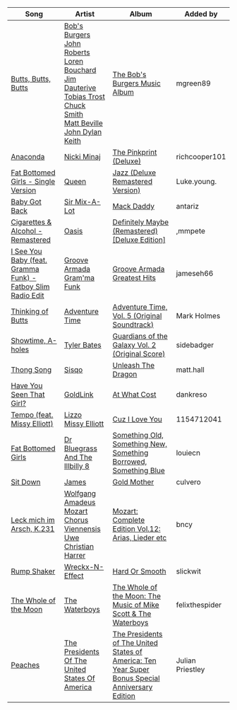 | Song | Artist | Album | Added by |
|-|-|-|-|
| [Butts, Butts, Butts](https://open.spotify.com/track/5sPZx2K0tlca1hpGKhtig5) | [Bob's Burgers](https://open.spotify.com/artist/0NZ4IxTtMSEx59a0H0ikLE)<br>[John Roberts](https://open.spotify.com/artist/6R1ancOh80DsLFq5QlKEK0)<br>[Loren Bouchard](https://open.spotify.com/artist/5v88fGc97gZyOgDeyqQO1o)<br>[Jim Dauterive](https://open.spotify.com/artist/2rtbwHHAAld3BlFC1kH2Xf)<br>[Tobias Trost](https://open.spotify.com/artist/6zm5pJ5muAnJGBeOygrVlS)<br>[Chuck Smith](https://open.spotify.com/artist/2gvleZ7AlLFGe2CdrW9K6W)<br>[Matt Beville](https://open.spotify.com/artist/2zMOyzZGIeg2VU4S0xrcsV)<br>[John Dylan Keith](https://open.spotify.com/artist/1a5HFanxiv85IigM7x09WJ) | [The Bob's Burgers Music Album](https://open.spotify.com/album/0T70JhaoVEmwokY7MbOVzW) | mgreen89 |
| [Anaconda](https://open.spotify.com/track/794F99D5BQHS5ZGRXAs7I5) | [Nicki Minaj](https://open.spotify.com/artist/0hCNtLu0JehylgoiP8L4Gh) | [The Pinkprint (Deluxe)](https://open.spotify.com/album/5ooCuPIk58IwSo6DRr1JCu) | richcooper101 |
| [Fat Bottomed Girls - Single Version](https://open.spotify.com/track/35cljnTV9schHORuqWF8mA) | [Queen](https://open.spotify.com/artist/1dfeR4HaWDbWqFHLkxsg1d) | [Jazz (Deluxe Remastered Version)](https://open.spotify.com/album/21HMAUrbbYSj9NiPPlGumy) | Luke.young. |
| [Baby Got Back](https://open.spotify.com/track/1SAkL1mYNJlaqnBQxVZrRl) | [Sir Mix-A-Lot](https://open.spotify.com/artist/3TQ9JTBI2n2hfo7aRONEYV) | [Mack Daddy](https://open.spotify.com/album/6c62jxWCe2aisIudaDRcaP) | antariz |
| [Cigarettes & Alcohol - Remastered](https://open.spotify.com/track/7bfWxsOmebxtPDPx0em9hq) | [Oasis](https://open.spotify.com/artist/2DaxqgrOhkeH0fpeiQq2f4) | [Definitely Maybe (Remastered) [Deluxe Edition]](https://open.spotify.com/album/3jnyR6lycuXlPjNH7FVRf5) | ,mmpete |
| [I See You Baby (feat. Gramma Funk) - Fatboy Slim Radio Edit](https://open.spotify.com/track/7o9PkTfxL0Mm7gk3Bp98hv) | [Groove Armada](https://open.spotify.com/artist/67tgMwUfnmqzYsNAtnP6YJ)<br>[Gram'ma Funk](https://open.spotify.com/artist/3jE9LY400g6ZV1otfI3Zgq) | [Groove Armada Greatest Hits](https://open.spotify.com/album/4gAC6u1x2Bld7EBhJppCnQ) | jameseh66 |
| [Thinking of Butts](https://open.spotify.com/track/3AiSi9WeEj76cdbDpgcZyD) | [Adventure Time](https://open.spotify.com/artist/3Op7D6tFVJCOHW6EAV0ck1) | [Adventure Time, Vol. 5 (Original Soundtrack)](https://open.spotify.com/album/0wR0087EUypUAbml4u0oVP) | Mark Holmes |
| [Showtime, A-holes](https://open.spotify.com/track/35RaFNWvYLgutIP2sO8axR) | [Tyler Bates](https://open.spotify.com/artist/75fIuwXxhZ1atNzWLMrgF0) | [Guardians of the Galaxy Vol. 2 (Original Score)](https://open.spotify.com/album/7zlX0VjDNoIXhZA1IzVN96) | sidebadger |
| [Thong Song](https://open.spotify.com/track/5Mmk2ii6laakqfeCT7OnVD) | [Sisqo](https://open.spotify.com/artist/6x9QLdzo6eBZxJ1bHsDkjg) | [Unleash The Dragon](https://open.spotify.com/album/0nyora4kbjBGE4d1B9gxnm) | matt.hall |
| [Have You Seen That Girl?](https://open.spotify.com/track/0H57lJQoHSzP4nE7EvTJPP) | [GoldLink](https://open.spotify.com/artist/5XenQ7XfcvQdfIbpLEFaKQ) | [At What Cost](https://open.spotify.com/album/18JrBX1QkpnUSJF3oxX6RX) | dankreso |
| [Tempo (feat. Missy Elliott)](https://open.spotify.com/track/6nBQFAIVFmAx2oZ8p6lUg6) | [Lizzo](https://open.spotify.com/artist/56oDRnqbIiwx4mymNEv7dS)<br>[Missy Elliott](https://open.spotify.com/artist/2wIVse2owClT7go1WT98tk) | [Cuz I Love You](https://open.spotify.com/album/6dFFcYQ8VhifgdKgYY5LYL) | 1154712041 |
| [Fat Bottomed Girls](https://open.spotify.com/track/174yXQXL0pxQMA4d93uqWU) | [Dr Bluegrass And The Illbilly 8](https://open.spotify.com/artist/7mQJ9FnAnJ7WYF3UURBcCM) | [Something Old, Something New, Something Borrowed, Something Blue](https://open.spotify.com/album/2eZgJjynqEn92LQBKCTMpc) | louiecn |
| [Sit Down](https://open.spotify.com/track/66IC0uXoVyYT5q3R27bbZy) | [James](https://open.spotify.com/artist/0qLNsNKm8bQcMoRFkR8Hmh) | [Gold Mother](https://open.spotify.com/album/7qQEoMXpeyJ2GJkkdDsVdr) | culvero |
| [Leck mich im Arsch, K.231](https://open.spotify.com/track/02Wse1w8jxhXo5T7kRXgIe) | [Wolfgang Amadeus Mozart](https://open.spotify.com/artist/4NJhFmfw43RLBLjQvxDuRS)<br>[Chorus Viennensis](https://open.spotify.com/artist/1oXTuUuZ4mJ1CU4XowxXwP)<br>[Uwe Christian Harrer](https://open.spotify.com/artist/5tIZhFFY9R1Vqx7YKQsM4x) | [Mozart: Complete Edition Vol.12: Arias, Lieder etc](https://open.spotify.com/album/2BchtQiFuqsHphdpbKQkO4) | bncy |
| [Rump Shaker](https://open.spotify.com/track/4dY4JVC0Q9CwpeZ6JAclIc) | [Wreckx-N-Effect](https://open.spotify.com/artist/6lLYZf9GpSq6Pf09g2N2xK) | [Hard Or Smooth](https://open.spotify.com/album/6xLyv6QON3hOuKiqRKvNOw) | slickwit |
| [The Whole of the Moon](https://open.spotify.com/track/11zWfCQaGkXJ9uIXROr4pa) | [The Waterboys](https://open.spotify.com/artist/5TnuP42pw475UrjjeabtwZ) | [The Whole of the Moon: The Music of Mike Scott & The Waterboys](https://open.spotify.com/album/4GQrd6FEVZXsYRrrSB9DC4) | felixthespider |
| [Peaches](https://open.spotify.com/track/3VEFybccRTeWSZRkJxDuNR) | [The Presidents Of The United States Of America](https://open.spotify.com/artist/1lZvg4fNAqHoj6I9N8naBM) | [The Presidents of The United States of America: Ten Year Super Bonus Special Anniversary Edition](https://open.spotify.com/album/5xxeAo8AVneH1OKO5vR604) | Julian Priestley |